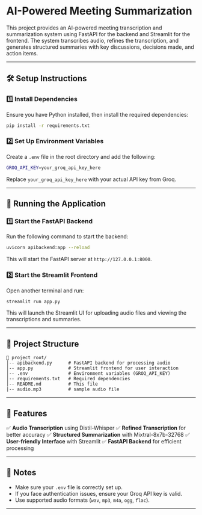 # AI-Powered Meeting Summarization

This project provides an AI-powered meeting transcription and summarization system using FastAPI for the backend and Streamlit for the frontend. The system transcribes audio, refines the transcription, and generates structured summaries with key discussions, decisions made, and action items.

---

## 🛠 Setup Instructions

### 1️⃣ Install Dependencies
Ensure you have Python installed, then install the required dependencies:
```sh
pip install -r requirements.txt
```

### 2️⃣ Set Up Environment Variables
Create a `.env` file in the root directory and add the following:
```sh
GROQ_API_KEY=your_groq_api_key_here
```
Replace `your_groq_api_key_here` with your actual API key from Groq.

---

## 🚀 Running the Application

### 1️⃣ Start the FastAPI Backend
Run the following command to start the backend:
```sh
uvicorn apibackend:app --reload
```
This will start the FastAPI server at `http://127.0.0.1:8000`.

### 2️⃣ Start the Streamlit Frontend
Open another terminal and run:
```sh
streamlit run app.py
```
This will launch the Streamlit UI for uploading audio files and viewing the transcriptions and summaries.

---

## 📂 Project Structure
```
📂 project_root/
│-- apibackend.py      # FastAPI backend for processing audio
│-- app.py             # Streamlit frontend for user interaction
│-- .env               # Environment variables (GROQ_API_KEY)
│-- requirements.txt   # Required dependencies
│-- README.md          # This file
|-- audio.mp3          # sample audio file
```

---

## 🎯 Features
✅ **Audio Transcription** using Distil-Whisper 
✅ **Refined Transcription** for better accuracy
✅ **Structured Summarization** with Mixtral-8x7b-32768
✅ **User-friendly Interface** with Streamlit
✅ **FastAPI Backend** for efficient processing

---

## 📝 Notes
- Make sure your `.env` file is correctly set up.
- If you face authentication issues, ensure your Groq API key is valid.
- Use supported audio formats (`wav`, `mp3`, `m4a`, `ogg`, `flac`).

---
